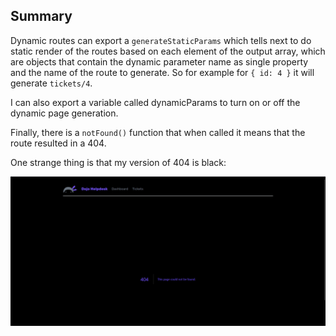 ## Summary

Dynamic routes can export a `generateStaticParams` which tells next to do static render of the routes based on each element of the output array, which are objects that contain the dynamic parameter name as single property and the name of the route to generate. So for example for `{ id: 4 }` it will generate `tickets/4`.

I can also export a variable called dynamicParams to turn on or off the dynamic page generation.

Finally, there is a `notFound()` function that when called it means that the route resulted in a 404.

One strange thing is that my version of 404 is black:

![black 404 page screenshot](./black.png)
